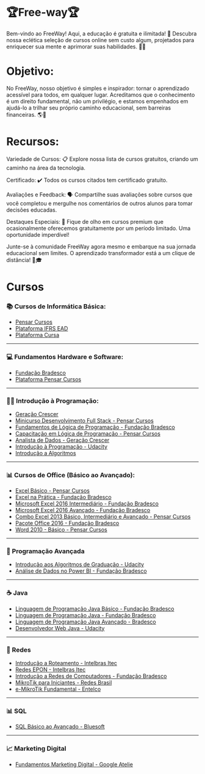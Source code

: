 # 🏆Free-way🏆
Bem-vindo ao FreeWay! Aqui, a educação é gratuita e ilimitada! 🌟 Descubra nossa eclética seleção de cursos online sem custo algum, projetados para enriquecer sua mente e aprimorar suas habilidades. 🧠💪


# Objetivo:
No FreeWay, nosso objetivo é simples e inspirador: tornar o aprendizado acessível para todos, em qualquer lugar. Acreditamos que o conhecimento é um direito fundamental, não um privilégio, e estamos empenhados em ajudá-lo a trilhar seu próprio caminho educacional, sem barreiras financeiras. 🌎📖


# Recursos:

Variedade de Cursos: 📋 Explore nossa lista de cursos gratuitos, criando um caminho na área da tecnologia.

Certificado: ✔️ Todos os cursos citados tem certificado gratuito.

Avaliações e Feedback: 🗣️ Compartilhe suas avaliações sobre cursos que você completou e mergulhe nos comentários de outros alunos para tomar decisões educadas.

Destaques Especiais: 🌟 Fique de olho em cursos premium que ocasionalmente oferecemos gratuitamente por um período limitado. Uma oportunidade imperdível!

Junte-se à comunidade FreeWay agora mesmo e embarque na sua jornada educacional sem limites. O aprendizado transformador está a um clique de distância! 🚀🎓


# Cursos


### 📚 Cursos de Informática Básica:

- [Pensar Cursos](https://www.pensarcursos.com.br/entrar/aHR0cHM6Ly93d3cucGVuc2FyY3Vyc29zLmNvbS5ici9tYXRyaWN1bGEvaW5mb3JtYXRpY2EtMTE5Mg==)
- [Plataforma IFRS EAD](https://moodle.ifrs.edu.br/login/index.php)
- [Plataforma Cursa](https://cursa.com.br/home/course/curso-de-inform%C3%A1tica-b%C3%A1sica-completo/33)

---

### 💻 Fundamentos Hardware e Software:

- [Fundação Bradesco](https://www.ev.org.br/cursos/fundamentos-de-ti-hardware-e-software)
- [Plataforma Pensar Cursos](https://www.pensarcursos.com.br/matricula/curso-fundamentos-de-arquitetura-de-software)

---

### 👨‍💻 Introdução à Programação:

- [Geração Crescer](https://cursos.geracaocrescer.org.br/acesso/?_gl=1*mtq5y8*_ga*MjEwMDIzOTA1NS4xNjkxMTQ4MzIw*_ga_LDVM7V2ZPE*MTY5MTE1MDg5MS4yLjAuMTY5MTE1MDg5MS4wLjAuMA..*_ga_ZLXYWEC0TE*MTY5MTE1MDg5MS4yLjAuMTY5MTE1MDg5MS4wLjAuMA..&_ga=2.23555838.510224580.1691148320-2100239055.1691148320)
- [Minicurso Desenvolvimento Full Stack - Pensar Cursos](https://www.pensarcursos.com.br/matricula/minicurso-desenvolvimento-full-stack)
- [Fundamentos de Lógica de Programação - Fundação Bradesco](https://www.ev.org.br/cursos/fundamentos-de-logica-de-programacao)
- [Capacitação em Lógica de Programação - Pensar Cursos](https://www.pensarcursos.com.br/matricula/capacitacao-em-logica-de-programacao)
- [Analista de Dados - Geração Crescer](https://cursos.geracaocrescer.org.br/acesso/?_gl=1*j0rd0o*_ga*MjEwMDIzOTA1NS4xNjkxMTQ4MzIw*_ga_LDVM7V2ZPE*MTY5MTE1MDg5MS4yLjAuMTY5MTE1MDg5MS4wLjAuMA..*_ga_ZLXYWEC0TE*MTY5MTE1MDg5MS4yLjAuMTY5MTE1MDg5MS4wLjAuMA..&_ga=2.198609899.510224580.1691148320-2100239055.1691148320)
- [Introdução à Programação - Udacity](https://www.udacity.com/course/intro-to-programming-nanodegree--nd000)
- [Introdução a Algoritmos](https://www.pensarcursos.com.br/curso/introducao-a-algoritmos)

---

### 📊 Cursos de Office (Básico ao Avançado):

- [Excel Básico - Pensar Cursos](https://www.pensarcursos.com.br/matricula/excel-basico)
- [Excel na Prática - Fundação Bradesco](https://www.ev.org.br/cursos/excel-na-pratica)
- [Microsoft Excel 2016 Intermediário - Fundação Bradesco](https://www.ev.org.br/cursos/microsoft-excel-2016-intermediario)
- [Microsoft Excel 2016 Avançado - Fundação Bradesco](https://www.ev.org.br/cursos/microsoft-excel-2016-avancado)
- [Combo Excel 2013 Básico, Intermediário e Avançado - Pensar Cursos](https://www.pensarcursos.com.br/matricula/excel-combo)
- [Pacote Office 2016 - Fundação Bradesco](https://www.ev.org.br/trilhas-de-conhecimento/pacote-office-2016)
- [Word 2010 - Básico - Pensar Cursos](https://www.pensarcursos.com.br/matricula/word-basico)

---

### 🚀 Programação Avançada

- [Introdução aos Algoritmos de Graduação - Udacity](https://www.udacity.com/course/introduction-to-graduate-algorithms--ud401)
- [Análise de Dados no Power BI - Fundação Bradesco](https://www.ev.org.br/cursos/analise-de-dados-no-power-bi)

---

### ☕ Java

- [Linguagem de Programação Java Básico - Fundação Bradesco](https://www.ev.org.br/cursos/linguagem-de-programacao-java-basico)
- [Linguagem de Programação Java - Fundação Bradesco](https://www.ev.org.br/trilhas-de-conhecimento/linguagem-de-programacao-java)
- [Linguagem de Programação Java Avançado - Bradesco](https://www.ev.org.br/cursos/linguagem-de-programacao-java-avancado)
- [Desenvolvedor Web Java - Udacity](https://www.udacity.com/course/java-developer-nanodegree--nd035)

---

### 🔌 Redes

- [Introdução a Roteamento - Intelbras Itec](https://cursos.intelbras.com.br/portal/layout/927/intelbras/pg_interna_sistema.asp?aW5jbHVkZT1jYXRhbG9nby9jdXJzb3Nfdmlldy5hc3AmQ3Vyc29JRD02MTY3Jmt0X2RpZGF4aXM9dG9w)
- [Redes EPON - Intelbras Itec](https://cursos.intelbras.com.br/portal/layout/927/intelbras/pg_interna_sistema.asp?aW5jbHVkZT1jYXRhbG9nby90cmlsaGFzX3ZpZXcuYXNwJlRyaWxoYUlEPTExNjcma3RfZGlkYXhpcz10b3A=)
- [Introdução a Redes de Computadores - Fundação Bradesco](https://www.ev.org.br/cursos/introducao-a-redes-de-computadores)
- [MikroTik para Iniciantes - Redes Brasil](https://www.redesbrasil.com/course/curso-mikrotik-iniciante/)
- [e-MikroTik Fundamental - Entelco](https://www.entelco.com.br/curso-mikrotik-gratis)

---

### 📊 SQL

- [SQL Básico ao Avançado - Bluesoft](https://www.softblue.com.br/site/curso/id/3/CURSO+DE+SQL+COMPLETO+BASICO+AO+AVANCADO+ON+LINE+BD03+GRATIS)

---

### 📈 Marketing Digital

- [Fundamentos Marketing Digital - Google Atelie](https://skillshop.exceedlms.com/student/collection/730709-digital-marketing)




